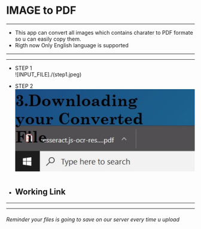 
# IMAGE to PDF
---
- This app can convert all images which contains charater to PDF formate so u can easily copy them.
- Rigth now Only English language is supported
---
---
- STEP 1  
 ![INPUT_FILE]./(step1.jpeg)
 
 - STEP 2
 ![DOWNLOADED](./step2.jpeg)
 #


- Working Link
    -
---
---

 ###### Reminder your files is going to save on our server every time u upload
